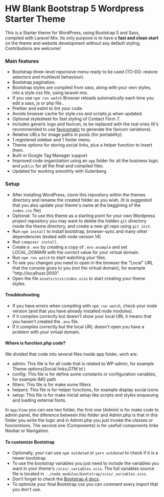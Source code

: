 # HW Blank Bootstrap 5 Wordpress Starter Theme

This is a Starter theme for WordPress, using Bootstrap 5 and Sass, compiled with Laravel Mix. Its only purpose is to have a **fast and clean start** on the theme and website development without any default styling. Contributions are welcome!

### Main features
* Bootstrap three-level reponsive menu ready to be used (TO-DO: restore selectors and multilevel behaviour).
* Bootstrap pagination.
* Bootstrap styles are compiled from sass, along with your own styles, into a style.css file, using laravel-mix.
* If you use `npm run watch` Browser reloads automatically each time you edit a sass, js or php file..
* Prettier and eslint to lint your code.
* Avoids browser cache for style.css and scripts.js when updated.
* Optional stylesheet for fast styling of Contact Form 7.
* Includes generic logo and favicon, to be replaced with the real ones (It's recommended to use [favicomatic](http://www.favicomatic.com/) to generate the favicon variations).
* Relative URLs for image paths in posts (for portability).
* 1 registered sidebar and 1 footer menu.
* Theme options for storing social links, plus a helper function to insert them.
* Built-in Google Tag Manager support.
* Improved code organization using an `app` folder for all the business logic and `public` for all the final and compiled files.
* Updated for working smoothly with Gutenberg.

### Setup
* After installing WordPress, clone this repository within the themes directory and rename the created folder as you wish. (It is suggested that you also update your theme's name at the beggining of the `index.css` file)
* Optional: To use this theme as a starting point for your own Wordpress project repository you may want to delete the hidden `git` directory inside the theme directory, and create a new git repo using `git init`.
* Run `npm install` to install bootstrap, browser-sync and many other dependencies (tested with node version 14)
* Run `composer install`.
* Create a `.env` by creating a copy of `.env.example` and set LOCAL_DOMAIN with the correct value for your virtual domain.
* Run `npm run watch` to start watching your files.
* To see you changes you need to open in the browser the "Local" URL that the console gives to you (not the virtual domain), for example "http://localhost:3000".
* Open the file `assets/scss/index.scss` to start creating your theme styles.

#### Troubleshooting

* If you have errors when compiling with `npm run watch`, check your node version (and that you have already installed node modules).
* If it compiles correctly but doesn't show your local URL it means that you haven't created the `.env` file.
* If it compiles correctly but the local URL doesn't open you have a problem with your virtual domain.

#### Where is function.php code?

We divided that code into several files inside app folder, wich are:

* admin: This file is for all code that is related to WP-admin, for example Theme options(Social links,GTM Id )
* config: This file is for define some constants or configuration variables, for example IMG path
* filters: This file is for make some filters
* helpers: This file is for helper functions, for example display social icons
* setup: This file is for make inicial setup like scripts and styles enqueuing and loading external fonts.

In `app/View` you can see two folder, the first one (Admin) is for make code to admin panel, the diference between this folder and Admin.php is that in this folder you write the logic and in Admin.php you just invoke the classes or funciontions. The second one (Components) is for usefull components linke Navbar or Navigation.

#### To customize Bootstrap
* Optionally, your can use `npm outdated` or `yarn outdated` to check if it is a newer bootstrap.
* To use the bootstrap variables you just need to include the variables you want in your theme's `/scss/_variables.scss`. The full variables source file is located in `../node_modules/bootstrap/scss/_variables.scss`.
* Don't forget to check the [Bootstrap 4 docs](https://getbootstrap.com/docs/4.6/getting-started/introduction/).
* To optimize your final Bootstrap css you can comment every import that you don't use.
